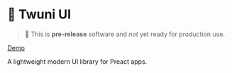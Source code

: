 # 🌌 Twuni UI

> 🚧 This is **pre-release** software and _not_ yet ready for production use.

[Demo][demo]

A lightweight modern UI library for Preact apps.

[demo]: https://ui.twuni.dev/
